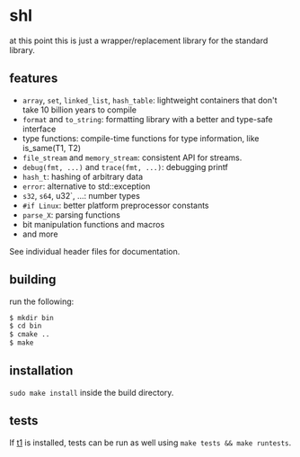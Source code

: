 # shl
at this point this is just a wrapper/replacement library for the standard library.

## features

- `array`, `set`, `linked_list`, `hash_table`: lightweight containers that don't take 10 billion years to compile
- `format` and `to_string`: formatting library with a better and type-safe interface
- type functions: compile-time functions for type information, like is_same(T1, T2)
- `file_stream` and `memory_stream`: consistent API for streams.
- `debug(fmt, ...)` and `trace(fmt, ...)`: debugging printf
- `hash_t`: hashing of arbitrary data
- `error`: alternative to std::exception
- `s32`, `s64`, u32`, ...: number types
- `#if Linux`: better platform preprocessor constants
- `parse_X`: parsing functions
- bit manipulation functions and macros
- and more

See individual header files for documentation.

## building

run the following:

```sh
$ mkdir bin
$ cd bin
$ cmake ..
$ make
```

## installation

`sudo make install` inside the build directory.

## tests
If [t1](https://github.com/DaemonTsun/t1) is installed, tests can be run as well using `make tests && make runtests`.
